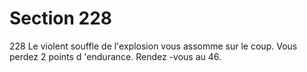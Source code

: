 # Section 228

228
Le violent souffle de l'explosion vous assomme sur le coup. Vous
perdez 2 points d 'endurance.  Rendez -vous au 46.